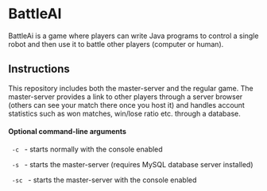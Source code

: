 # BattleAI

<p> BattleAi is a game where players can write Java programs to control a single robot and then use it to battle other
players (computer or human). <p>

<h2> Instructions </h2>
<p> This repository includes both the master-server and the regular game. The master-server provides a link to other players through a server browser (others can see your match there once you host it) and handles account statistics such as won matches, win/lose ratio etc. through a database. </p>

<h4> Optional command-line arguments </h4>
<p> <code> -c </code> - starts normally with the console enabled </p>
<p> <code> -s </code> - starts the master-server (requires MySQL database server installed) </p>
<p> <code> -sc </code> - starts the master-server with the console enabled </p>

